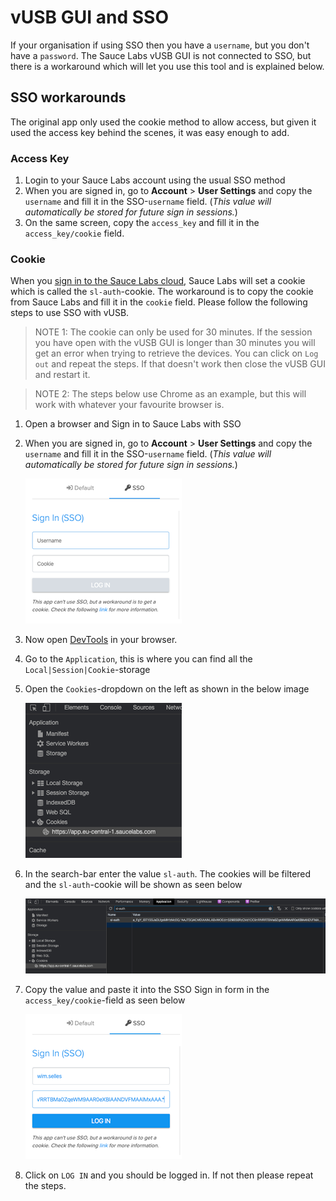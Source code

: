 # vUSB GUI and SSO
If your organisation if using SSO then you have a `username`, but you don't have a `password`. The Sauce Labs vUSB GUI
is not connected to SSO, but there is a workaround which will let you use this tool and is explained below.

## SSO workarounds
The original app only used the cookie method to allow access, but given it used the access key behind the scenes, it was easy enough to add.

### Access Key
1. Login to your Sauce Labs account using the usual SSO method
1. When you are signed in, go to **Account** > **User Settings** and copy the `username` and fill it in the 
   SSO-`username` field. (*This value will automatically be stored for future sign in sessions.*)
1. On the same screen, copy the `access_key` and fill it in the `access_key/cookie` field.

### Cookie
When you [sign in to the Sauce Labs cloud](https://accounts.saucelabs.com), Sauce Labs will set a cookie which is called 
the `sl-auth`-cookie. The workaround is to copy the cookie from Sauce Labs and fill it in the `cookie` field. 
Please follow the following steps to use SSO with vUSB. 

> NOTE 1: The cookie can only be used for 30 minutes. If the session you have open with the vUSB GUI is longer than 30 
> minutes you will get an error when trying to retrieve the devices. You can click on `Log out` and repeat the steps.
> If that doesn't work then close the vUSB GUI and restart it.

> NOTE 2: The steps below use Chrome as an example, but this will work with whatever your favourite browser is.

1. Open a browser and Sign in to Sauce Labs with SSO
1. When you are signed in, go to **Account** > **User Settings** and copy the `username` and fill it in the 
   SSO-`username` field. (*This value will automatically be stored for future sign in sessions.*)

   ![SSO Username field](assets/sso-username.png)

1. Now open [DevTools](https://developers.google.com/web/tools/chrome-devtools/open) in your browser.
1. Go to the `Application`, this is where you can find all the `Local|Session|Cookie`-storage
1. Open the `Cookies`-dropdown on the left as shown in the below image
   
   ![Cookies dropdown](assets/application-storage.png) 

1. In the search-bar enter the value `sl-auth`. The cookies will be filtered and the `sl-auth`-cookie will be shown as 
   seen below

   ![Search Cookie](assets/search-cookie.png) 

1. Copy the value and paste it into the SSO Sign in form in the `access_key/cookie`-field as seen below

   ![SSO cookie field](assets/sso-cookie.png) 

1. Click on `LOG IN` and you should be logged in. If not  then please repeat the steps.

